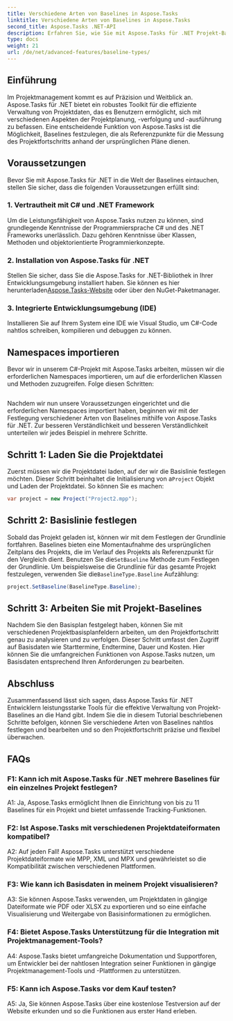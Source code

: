```yaml
---
title: Verschiedene Arten von Baselines in Aspose.Tasks
linktitle: Verschiedene Arten von Baselines in Aspose.Tasks
second_title: Aspose.Tasks .NET-API
description: Erfahren Sie, wie Sie mit Aspose.Tasks für .NET Projekt-Baselines effizient festlegen und bearbeiten.
type: docs
weight: 21
url: /de/net/advanced-features/baseline-types/
---
```

## Einführung

Im Projektmanagement kommt es auf Präzision und Weitblick an. Aspose.Tasks für .NET bietet ein robustes Toolkit für die effiziente Verwaltung von Projektdaten, das es Benutzern ermöglicht, sich mit verschiedenen Aspekten der Projektplanung, -verfolgung und -ausführung zu befassen. Eine entscheidende Funktion von Aspose.Tasks ist die Möglichkeit, Baselines festzulegen, die als Referenzpunkte für die Messung des Projektfortschritts anhand der ursprünglichen Pläne dienen.

## Voraussetzungen

Bevor Sie mit Aspose.Tasks für .NET in die Welt der Baselines eintauchen, stellen Sie sicher, dass die folgenden Voraussetzungen erfüllt sind:

### 1. Vertrautheit mit C# und .NET Framework

Um die Leistungsfähigkeit von Aspose.Tasks nutzen zu können, sind grundlegende Kenntnisse der Programmiersprache C# und des .NET Frameworks unerlässlich. Dazu gehören Kenntnisse über Klassen, Methoden und objektorientierte Programmierkonzepte.

### 2. Installation von Aspose.Tasks für .NET

 Stellen Sie sicher, dass Sie die Aspose.Tasks for .NET-Bibliothek in Ihrer Entwicklungsumgebung installiert haben. Sie können es hier herunterladen[Aspose.Tasks-Website](https://releases.aspose.com/tasks/net/) oder über den NuGet-Paketmanager.

### 3. Integrierte Entwicklungsumgebung (IDE)

Installieren Sie auf Ihrem System eine IDE wie Visual Studio, um C#-Code nahtlos schreiben, kompilieren und debuggen zu können.

## Namespaces importieren

Bevor wir in unserem C#-Projekt mit Aspose.Tasks arbeiten, müssen wir die erforderlichen Namespaces importieren, um auf die erforderlichen Klassen und Methoden zuzugreifen. Folge diesen Schritten:

```csharp

```

Nachdem wir nun unsere Voraussetzungen eingerichtet und die erforderlichen Namespaces importiert haben, beginnen wir mit der Festlegung verschiedener Arten von Baselines mithilfe von Aspose.Tasks für .NET. Zur besseren Verständlichkeit und besseren Verständlichkeit unterteilen wir jedes Beispiel in mehrere Schritte.

## Schritt 1: Laden Sie die Projektdatei

 Zuerst müssen wir die Projektdatei laden, auf der wir die Basislinie festlegen möchten. Dieser Schritt beinhaltet die Initialisierung von a`Project` Objekt und Laden der Projektdatei. So können Sie es machen:

```csharp
var project = new Project("Project2.mpp");
```

## Schritt 2: Basislinie festlegen

 Sobald das Projekt geladen ist, können wir mit dem Festlegen der Grundlinie fortfahren. Baselines bieten eine Momentaufnahme des ursprünglichen Zeitplans des Projekts, die im Verlauf des Projekts als Referenzpunkt für den Vergleich dient. Benutzen Sie die`SetBaseline` Methode zum Festlegen der Grundlinie. Um beispielsweise die Grundlinie für das gesamte Projekt festzulegen, verwenden Sie die`BaselineType.Baseline` Aufzählung:

```csharp
project.SetBaseline(BaselineType.Baseline);
```

## Schritt 3: Arbeiten Sie mit Projekt-Baselines

Nachdem Sie den Basisplan festgelegt haben, können Sie mit verschiedenen Projektbasisplanfeldern arbeiten, um den Projektfortschritt genau zu analysieren und zu verfolgen. Dieser Schritt umfasst den Zugriff auf Basisdaten wie Starttermine, Endtermine, Dauer und Kosten. Hier können Sie die umfangreichen Funktionen von Aspose.Tasks nutzen, um Basisdaten entsprechend Ihren Anforderungen zu bearbeiten.

## Abschluss

Zusammenfassend lässt sich sagen, dass Aspose.Tasks für .NET Entwicklern leistungsstarke Tools für die effektive Verwaltung von Projekt-Baselines an die Hand gibt. Indem Sie die in diesem Tutorial beschriebenen Schritte befolgen, können Sie verschiedene Arten von Baselines nahtlos festlegen und bearbeiten und so den Projektfortschritt präzise und flexibel überwachen.

## FAQs

### F1: Kann ich mit Aspose.Tasks für .NET mehrere Baselines für ein einzelnes Projekt festlegen?

A1: Ja, Aspose.Tasks ermöglicht Ihnen die Einrichtung von bis zu 11 Baselines für ein Projekt und bietet umfassende Tracking-Funktionen.

### F2: Ist Aspose.Tasks mit verschiedenen Projektdateiformaten kompatibel?

A2: Auf jeden Fall! Aspose.Tasks unterstützt verschiedene Projektdateiformate wie MPP, XML und MPX und gewährleistet so die Kompatibilität zwischen verschiedenen Plattformen.

### F3: Wie kann ich Basisdaten in meinem Projekt visualisieren?

A3: Sie können Aspose.Tasks verwenden, um Projektdaten in gängige Dateiformate wie PDF oder XLSX zu exportieren und so eine einfache Visualisierung und Weitergabe von Basisinformationen zu ermöglichen.

### F4: Bietet Aspose.Tasks Unterstützung für die Integration mit Projektmanagement-Tools?

A4: Aspose.Tasks bietet umfangreiche Dokumentation und Supportforen, um Entwickler bei der nahtlosen Integration seiner Funktionen in gängige Projektmanagement-Tools und -Plattformen zu unterstützen.

### F5: Kann ich Aspose.Tasks vor dem Kauf testen?

A5: Ja, Sie können Aspose.Tasks über eine kostenlose Testversion auf der Website erkunden und so die Funktionen aus erster Hand erleben.